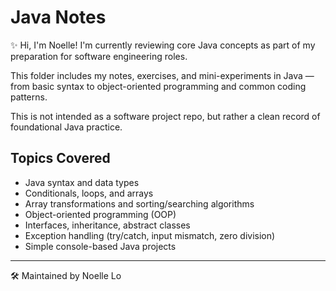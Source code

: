 # Java Notes

✨ Hi, I'm Noelle! I'm currently reviewing core Java concepts as part of my preparation for software engineering roles.

This folder includes my notes, exercises, and mini-experiments in Java — from basic syntax to object-oriented programming and common coding patterns.

This is not intended as a software project repo, but rather a clean record of foundational Java practice.

## Topics Covered

- Java syntax and data types
- Conditionals, loops, and arrays
- Array transformations and sorting/searching algorithms
- Object-oriented programming (OOP)
- Interfaces, inheritance, abstract classes
- Exception handling (try/catch, input mismatch, zero division)
- Simple console-based Java projects

---

🛠 Maintained by Noelle Lo

